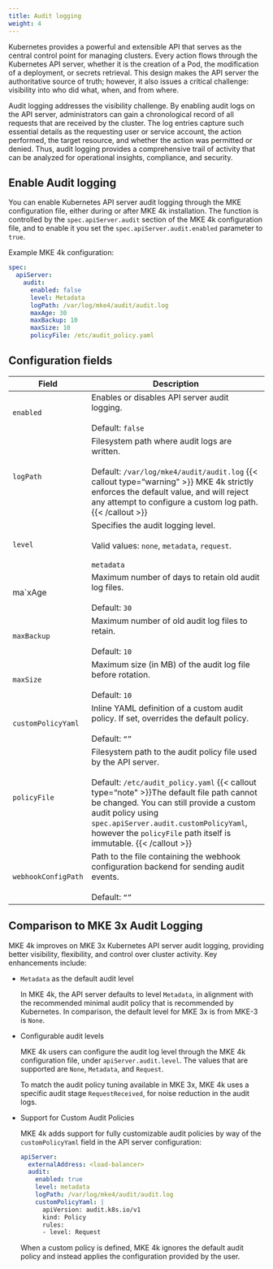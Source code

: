 ```yaml
---
title: Audit logging
weight: 4
---
```


Kubernetes provides a powerful and extensible API that serves as the central
control point for managing clusters. Every action flows through the Kubernetes
API server, whether it is the creation of a Pod, the modification of a
deployment, or secrets retrieval. This design makes the API server the
authoritative source of truth; however, it also issues a critical challenge:
visibility into who did what, when, and from where.

Audit logging addresses the visibility challenge. By enabling audit logs on the
API server, administrators can gain a chronological record of all requests that
are received by the cluster. The log entries capture such essential details as
the requesting user or service account, the action performed, the target
resource, and whether the action was permitted or denied. Thus, audit logging
provides a comprehensive trail of activity that can be analyzed for operational
insights, compliance, and security.

## Enable Audit logging

You can enable Kubernetes API server audit logging through the MKE
configuration file, either during or after MKE 4k installation. The function is
controlled by the `spec.apiServer.audit` section of the MKE 4k configuration
file, and to enable it you set the  `spec.apiServer.audit.enabled`
parameter to `true`.

Example MKE 4k configuration:

``` yaml
spec:
  apiServer:
    audit:
      enabled: false
      level: Metadata
      logPath: /var/log/mke4/audit/audit.log
      maxAge: 30
      maxBackup: 10
      maxSize: 10
      policyFile: /etc/audit_policy.yaml
```


## Configuration fields

| Field 	| Description 	|
|---	|---	|
| `enabled` 	| Enables or disables API server audit logging.<br><br>  Default: `false` 	|
| `logPath` 	| Filesystem path where audit logs are written.<br><br>   Default: `/var/log/mke4/audit/audit.log` {{< callout type=“warning" >}} MKE 4k strictly enforces the default value, and will reject any attempt to configure a custom log path. {{< /callout >}}	|
| `level` 	| Specifies the audit logging level.<br><br>  Valid values: `none`, `metadata`, `request`.<br><br>  `metadata` 	|
| ma`xAge 	| Maximum number of days to retain old audit log files.<br><br>  Default: `30` 	|
| `maxBackup` 	| Maximum number of old audit log files to retain.<br><br>  Default: `10` 	|
| `maxSize` 	| Maximum size (in MB) of the audit log file before rotation.<br><br>  Default: `10` 	|
| `customPolicyYaml` 	| Inline YAML definition of a custom audit policy. If set, overrides the default policy.<br><br>  Default: `“”` 	|
| `policyFile` 	| Filesystem path to the audit policy file used by the API server.<br><br>  Default: `/etc/audit_policy.yaml` {{< callout type=“note" >}}The default file path cannot be changed. You can still provide a custom audit policy using  `spec.apiServer.audit.customPolicyYaml`, however the `policyFile` path itself is immutable. {{< /callout >}}	|
| `webhookConfigPath` 	| Path to the file containing the webhook configuration backend for sending audit events.<br><br>  Default: `“”` 	|

## Comparison to MKE 3x Audit Logging

MKE 4k improves on MKE 3x Kubernetes API server audit logging, providing better
visibility, flexibility, and control over cluster activity. Key enhancements
include:

-  `Metadata` as the default audit level

   In MKE 4k, the API server defaults to level `Metadata`, in alignment with
   the recommended minimal audit policy that is recommended by Kubernetes. In
   comparison, the default level for MKE 3x is from MKE-3 is `None`.

- Configurable audit levels

  MKE 4k users can configure the audit log level through the MKE 4k
  configuration file, under `apiServer.audit.level`. The values that are
  supported are `None`, `Metadata`, and `Request`.

  To match the audit policy tuning available in MKE 3x, MKE 4k uses a specific
  audit stage `RequestReceived`, for noise reduction in the audit logs.

- Support for Custom Audit Policies

  MKE 4k adds support for fully customizable audit policies by way of the
  `customPolicyYaml` field in the API server configuration:

  ``` yaml
  apiServer:
    externalAddress: <load-balancer>
    audit:
      enabled: true
      level: metadata
      logPath: /var/log/mke4/audit/audit.log
      customPolicyYaml: |
        apiVersion: audit.k8s.io/v1
        kind: Policy
        rules:
        - level: Request
  ```

  When a custom policy is defined, MKE 4k ignores the default audit policy and
  instead applies the configuration provided by the user.

